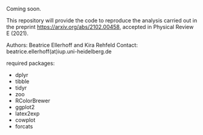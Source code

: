 Coming soon. 

This repository will provide the code to reproduce the analysis carried out in the preprint https://arxiv.org/abs/2102.00458, accepted in Physical Review E (2021). 

Authors: Beatrice Ellerhoff and Kira Rehfeld 
Contact: beatrice.ellerhoff(at)iup.uni-heidelberg.de


required packages:
- dplyr
- tibble
- tidyr
- zoo
- RColorBrewer
- ggplot2
- latex2exp
- cowplot
- forcats
